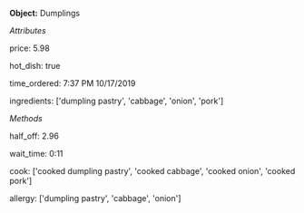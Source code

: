 **Object:** Dumplings


*Attributes*

price: 5.98

hot_dish: true

time_ordered: 7:37 PM 10/17/2019

ingredients: ['dumpling pastry', 'cabbage', 'onion', 'pork']


*Methods*

half_off: 2.96

wait_time: 0:11

cook: ['cooked dumpling pastry', 'cooked cabbage', 'cooked onion', 'cooked pork']

allergy: ['dumpling pastry', 'cabbage', 'onion']
